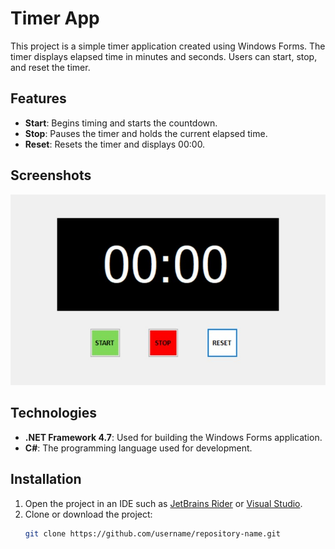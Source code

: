 # Timer App

This project is a simple timer application created using Windows Forms. The timer displays elapsed time in minutes and seconds. Users can start, stop, and reset the timer.

## Features

- **Start**: Begins timing and starts the countdown.
- **Stop**: Pauses the timer and holds the current elapsed time.
- **Reset**: Resets the timer and displays 00:00.

## Screenshots

![Timer Application](https://github.com/rumeysaulusoy/TimerApp/blob/9fecfc1e227a4c5564892c19191bd812e9e7281f/timerapp.jpg)


## Technologies

- **.NET Framework 4.7**: Used for building the Windows Forms application.
- **C#**: The programming language used for development.

## Installation

1. Open the project in an IDE such as [JetBrains Rider](https://www.jetbrains.com/rider/) or [Visual Studio](https://visualstudio.microsoft.com/).
2. Clone or download the project:
   ```bash
   git clone https://github.com/username/repository-name.git


